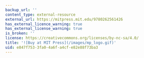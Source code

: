 ```yaml
---
backup_url: ''
content_type: external-resource
external_url: https://mitpress.mit.edu/9780262561426
has_external_licence_warning: true
has_external_license_warning: true
is_broken: ''
license: https://creativecommons.org/licenses/by-nc-sa/4.0/
title: '![Buy at MIT Press](/images/mp_logo.gif)'
uid: e847f753-3fa0-4a6f-a4cf-e82e88f73ba3
---
```

